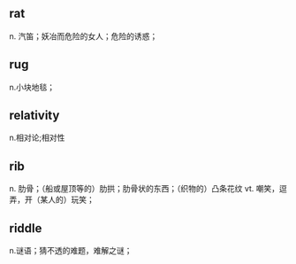 ## rat
n. 汽笛；妖冶而危险的女人；危险的诱惑；

## rug
n.小块地毯；

## relativity
n.相对论;相对性

## rib
n. 肋骨；（船或屋顶等的）肋拱；肋骨状的东西；（织物的）凸条花纹
vt. 嘲笑，逗弄，开（某人的）玩笑；

## riddle
n.谜语；猜不透的难题，难解之谜；